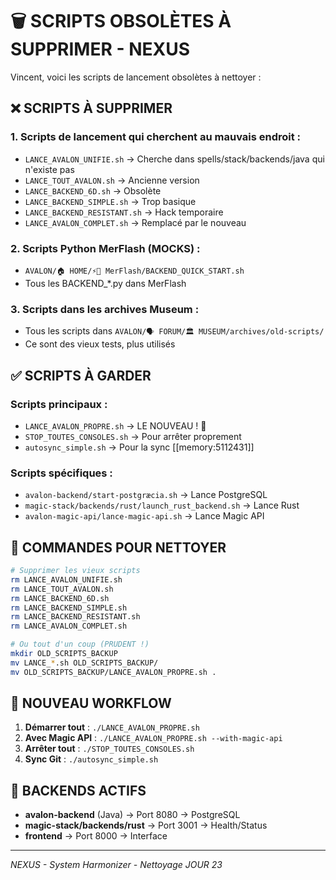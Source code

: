 # 🗑️ SCRIPTS OBSOLÈTES À SUPPRIMER - NEXUS

Vincent, voici les scripts de lancement obsolètes à nettoyer :

## ❌ SCRIPTS À SUPPRIMER

### 1. Scripts de lancement qui cherchent au mauvais endroit :
- `LANCE_AVALON_UNIFIE.sh` → Cherche dans spells/stack/backends/java qui n'existe pas
- `LANCE_TOUT_AVALON.sh` → Ancienne version
- `LANCE_BACKEND_6D.sh` → Obsolète
- `LANCE_BACKEND_SIMPLE.sh` → Trop basique
- `LANCE_BACKEND_RESISTANT.sh` → Hack temporaire
- `LANCE_AVALON_COMPLET.sh` → Remplacé par le nouveau

### 2. Scripts Python MerFlash (MOCKS) :
- `AVALON/🏠 HOME/⚡🧙 MerFlash/BACKEND_QUICK_START.sh`
- Tous les BACKEND_*.py dans MerFlash

### 3. Scripts dans les archives Museum :
- Tous les scripts dans `AVALON/🗣️ FORUM/🏛️ MUSEUM/archives/old-scripts/`
- Ce sont des vieux tests, plus utilisés

## ✅ SCRIPTS À GARDER

### Scripts principaux :
- `LANCE_AVALON_PROPRE.sh` → LE NOUVEAU ! 🎯
- `STOP_TOUTES_CONSOLES.sh` → Pour arrêter proprement
- `autosync_simple.sh` → Pour la sync [[memory:5112431]]

### Scripts spécifiques :
- `avalon-backend/start-postgræcia.sh` → Lance PostgreSQL
- `magic-stack/backends/rust/launch_rust_backend.sh` → Lance Rust
- `avalon-magic-api/lance-magic-api.sh` → Lance Magic API

## 🔧 COMMANDES POUR NETTOYER

```bash
# Supprimer les vieux scripts
rm LANCE_AVALON_UNIFIE.sh
rm LANCE_TOUT_AVALON.sh
rm LANCE_BACKEND_6D.sh
rm LANCE_BACKEND_SIMPLE.sh
rm LANCE_BACKEND_RESISTANT.sh
rm LANCE_AVALON_COMPLET.sh

# Ou tout d'un coup (PRUDENT !)
mkdir OLD_SCRIPTS_BACKUP
mv LANCE_*.sh OLD_SCRIPTS_BACKUP/
mv OLD_SCRIPTS_BACKUP/LANCE_AVALON_PROPRE.sh .
```

## 📝 NOUVEAU WORKFLOW

1. **Démarrer tout** : `./LANCE_AVALON_PROPRE.sh`
2. **Avec Magic API** : `./LANCE_AVALON_PROPRE.sh --with-magic-api`
3. **Arrêter tout** : `./STOP_TOUTES_CONSOLES.sh`
4. **Sync Git** : `./autosync_simple.sh`

## 🎯 BACKENDS ACTIFS

- **avalon-backend** (Java) → Port 8080 → PostgreSQL
- **magic-stack/backends/rust** → Port 3001 → Health/Status
- **frontend** → Port 8000 → Interface

---
*NEXUS - System Harmonizer - Nettoyage JOUR 23*